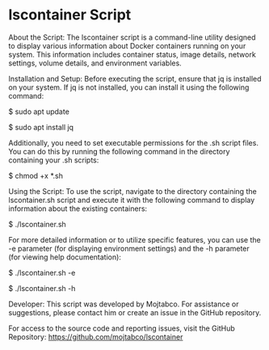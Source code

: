 # lscontainer Script


About the Script:
The lscontainer script is a command-line utility designed to display various information about Docker containers running on your system. This information includes container status, image details, network settings, volume details, and environment variables.

Installation and Setup: 
Before executing the script, ensure that jq is installed on your system. If jq is not installed, you can install it using the following command:

  $ sudo apt update

  $ sudo apt install jq

Additionally, you need to set executable permissions for the .sh script files. You can do this by running the following command in the directory containing your .sh scripts:

  $ chmod +x *.sh

Using the Script:
To use the script, navigate to the directory containing the lscontainer.sh script and execute it with the following command to display information about the existing containers:

  $ ./lscontainer.sh

For more detailed information or to utilize specific features, you can use the -e parameter (for displaying environment settings) and the -h parameter (for viewing help documentation):

  $ ./lscontainer.sh -e

  $ ./lscontainer.sh -h

Developer: 
This script was developed by Mojtabco. For assistance or suggestions, please contact him or create an issue in the GitHub repository.

For access to the source code and reporting issues, visit the GitHub Repository: https://github.com/mojtabco/lscontainer
